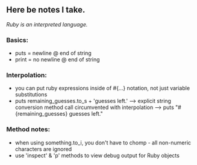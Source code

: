 ## Here be notes I take.
*Ruby is an interpreted language.*

### Basics:
* puts = newline @ end of string
* print = no newline @ end of string

### Interpolation:
* you can put ruby expressions inside of #{...} notation, not just variable substitutions
* puts remaining_guesses.to_s + 'guesses left.' --> explicit string conversion method call circumvented with interpolation --> puts "#{remaining_guesses} guesses left."

### Method notes:
* when using something.to_i, you don't have to chomp - all non-numeric characters are ignored
* use 'inspect' & 'p' methods to view debug output for Ruby objects

